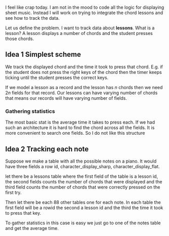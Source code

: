 I feel like crap today. I am not in the mood to code all the logic for displaying sheet music. Instead I will work on trying to integrate the chord lessons and see how to track the data.

Let us define the problem. I want to track data about **lessons**. What is a lesson? A lesson displays a number of chords and the student presses those chords.

## Idea 1 Simplest scheme
We track the displayed chord and the time it took to press that chord. E.g. if the student does not press the right keys of the chord then the timer keeps ticking until the student presses the correct keys.

If we model a lesson as a record and the lesson has $n$ chords then we need $2n$ fields for that record. Our lessons can have varying number of chords that means our records will have varying number of fields. 

### Gathering statistics
The most basic stat is the average time it takes to press each. If we had such an architecture it is hard to find the chord across all the fields. It is more convenient to search one fields. So I do not like this structure

## Idea 2 Tracking each note
Suppose we make a table with all the possible notes on a piano. It would have three fields a row id, character_display_sharp, character_display_flat.

let there be a lessons table where the first field of the table is a lesson id, the second fields counts the number of chords that were displayed and the third field counts the number of chords that were correctly pressed on the first try.

Then let there be each 88 other tables one for each note. In each table the first field will be a rowid the second a lesson id  and the third the time it took to press that key. 

To gather statistics in this case is easy we just go to one of the notes table and get the average time.